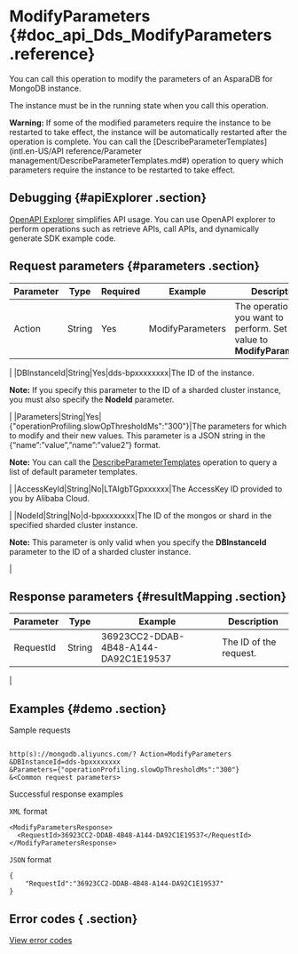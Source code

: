 # ModifyParameters {#doc_api_Dds_ModifyParameters .reference}

You can call this operation to modify the parameters of an AsparaDB for MongoDB instance.

The instance must be in the running state when you call this operation.

**Warning:** If some of the modified parameters require the instance to be restarted to take effect, the instance will be automatically restarted after the operation is complete. You can call the [DescribeParameterTemplates](intl.en-US/API reference/Parameter management/DescribeParameterTemplates.md#) operation to query which parameters require the instance to be restarted to take effect.

## Debugging {#apiExplorer .section}

[OpenAPI Explorer](https://api.aliyun.com/#product=Dds&api=ModifyParameters) simplifies API usage. You can use OpenAPI explorer to perform operations such as retrieve APIs, call APIs, and dynamically generate SDK example code.

## Request parameters {#parameters .section}

|Parameter|Type|Required|Example|Description|
|---------|----|--------|-------|-----------|
|Action|String|Yes|ModifyParameters|The operation that you want to perform. Set the value to **ModifyParameters**.

 |
|DBInstanceId|String|Yes|dds-bpxxxxxxxx|The ID of the instance.

 **Note:** If you specify this parameter to the ID of a sharded cluster instance, you must also specify the **NodeId** parameter.

 |
|Parameters|String|Yes|\{"operationProfiling.slowOpThresholdMs":"300"\}|The parameters for which to modify and their new values. This parameter is a JSON string in the \{“name”:”value”,”name”:”value2”\} format.

 **Note:** You can call the [DescribeParameterTemplates](~~67618~~) operation to query a list of default parameter templates.

 |
|AccessKeyId|String|No|LTAIgbTGpxxxxxx|The AccessKey ID provided to you by Alibaba Cloud.

 |
|NodeId|String|No|d-bpxxxxxxxx|The ID of the mongos or shard in the specified sharded cluster instance.

 **Note:** This parameter is only valid when you specify the **DBInstanceId** parameter to the ID of a sharded cluster instance.

 |

## Response parameters {#resultMapping .section}

|Parameter|Type|Example|Description|
|---------|----|-------|-----------|
|RequestId|String|36923CC2-DDAB-4B48-A144-DA92C1E19537|The ID of the request.

 |

## Examples {#demo .section}

Sample requests

``` {#request_demo}

http(s)://mongodb.aliyuncs.com/? Action=ModifyParameters
&DBInstanceId=dds-bpxxxxxxxx
&Parameters={"operationProfiling.slowOpThresholdMs":"300"}
&<Common request parameters>

```

Successful response examples

`XML` format

``` {#xml_return_success_demo}
<ModifyParametersResponse>
  <RequestId>36923CC2-DDAB-4B48-A144-DA92C1E19537</RequestId>
</ModifyParametersResponse>

```

`JSON` format

``` {#json_return_success_demo}
{
	"RequestId":"36923CC2-DDAB-4B48-A144-DA92C1E19537"
}
```

## Error codes { .section}

[View error codes](https://error-center.aliyun.com/status/product/Dds)

